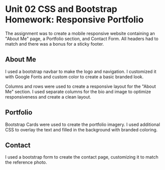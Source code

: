 # Unit 02 CSS and Bootstrap Homework: Responsive Portfolio

The assignment was to create a mobile responsive website containing an "About Me" page, a Portfolio section, and Contact Form. All headers had to match and there was a bonus for a sticky footer. 

## About Me

I used a bootstrap navbar to make the logo and navigation. I customized it with Google Fonts and custom color to create a basic branded look.

Columns and rows were used to create a responsive layout for the "About Me" section. I used separate columns for the bio and image to optimize responsiveness and create a clean layout.

## Portfolio

Bootstrap Cards were used to create the portfolio imagery. I used additional CSS to overlay the text and filled in the background with branded coloring.

## Contact
I used a bootstrap form to create the contact page, customizing it to match the reference photo.